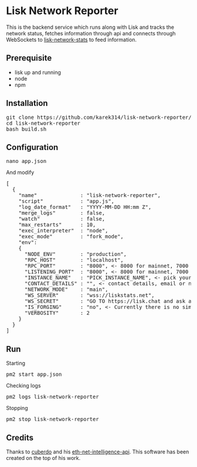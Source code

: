 Lisk Network Reporter
============
This is the backend service which runs along with Lisk and tracks the network status, fetches information through api and connects through WebSockets to [lisk-network-stats](https://github.com/karek314/lisk-network-stats) to feed information.

## Prerequisite
* lisk up and running
* node
* npm

## Installation
<pre>git clone https://github.com/karek314/lisk-network-reporter/
cd lisk-network-reporter
bash build.sh
</pre>

## Configuration
<pre>nano app.json</pre>
And modify

<pre>
[
  {
    "name"              : "lisk-network-reporter",
    "script"            : "app.js",
    "log_date_format"   : "YYYY-MM-DD HH:mm Z",
    "merge_logs"        : false,
    "watch"             : false,
    "max_restarts"      : 10,
    "exec_interpreter"  : "node",
    "exec_mode"         : "fork_mode",
    "env":
    {
      "NODE_ENV"        : "production",
      "RPC_HOST"        : "localhost",
      "RPC_PORT"        : "8000", <- 8000 for mainnet, 7000 testnet
      "LISTENING_PORT"  : "8000", <- 8000 for mainnet, 7000 testnet
      "INSTANCE_NAME"   : "PICK_INSTANCE_NAME", <- pick your name
      "CONTACT_DETAILS" : "", <- contact details, email or nick on lisk.chat to contact in case any failure
      "NETWORK_MODE"    : "main",
      "WS_SERVER"       : "wss://liskstats.net",
      "WS_SECRET"       : "GO TO https://lisk.chat and ask around, should be somewhere in channel stats/statistics",
      "IS_FORGING"      : "no", <- Currently there is no simple endpoint to check if any delegate is forging on this node, set "yes" if you are actually forging (in top 101 and actually processing blocks, not standby)
      "VERBOSITY"       : 2
    }
  }
]
</pre>

## Run
Starting
<pre>
pm2 start app.json
</pre>

Checking logs
<pre>
pm2 logs lisk-network-reporter
</pre>

Stopping
<pre>
pm2 stop lisk-network-reporter
</pre>


## Credits
Thanks to [cuberdo](https://github.com/cubedro/) and his [eth-net-intelligence-api](https://github.com/cubedro/eth-net-intelligence-api). This software has been created on the top of his work.
